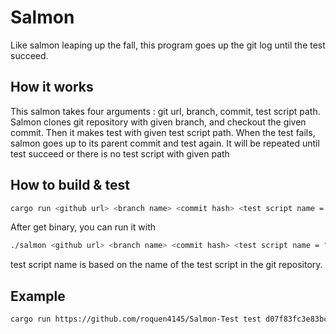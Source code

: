 # Salmon

Like salmon leaping up the fall, this program goes up the git log until the test succeed.

## How it works

This salmon takes four arguments : git url, branch, commit, test script path. Salmon clones git repository with given branch, and checkout the given commit. Then it makes test with given test script path. When the test fails, salmon goes up to its parent commit and test again. It will be repeated until test succeed or there is no test script with given path

## How to build & test
``` bash
cargo run <github url> <branch name> <commit hash> <test script name = "test.sh">
```
After get binary, you can run it with 
``` bash
./salmon <github url> <branch name> <commit hash> <test script name = "test.sh">
```
test script name is based on the name of the test script in the git repository.


## Example
``` bash
cargo run https://github.com/roquen4145/Salmon-Test test d07f83fc3e83bcbc1750fd6782fa5faeaa75cdc8 test.sh
```